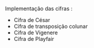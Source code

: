 Implementação das cifras :
 - Cifra de César
 - Cifra de transposição colunar 
 - Cifra de Vigenere
 - Cifra de Playfair
